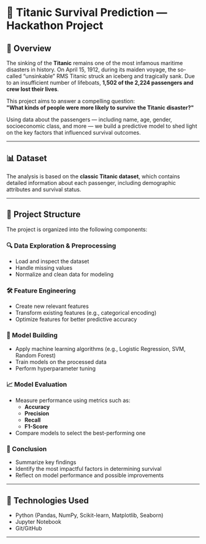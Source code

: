 # 🚢 Titanic Survival Prediction — Hackathon Project

## 🧭 Overview  
The sinking of the **Titanic** remains one of the most infamous maritime disasters in history. On April 15, 1912, during its maiden voyage, the so-called “unsinkable” RMS Titanic struck an iceberg and tragically sank. Due to an insufficient number of lifeboats, **1,502 of the 2,224 passengers and crew lost their lives**.

This project aims to answer a compelling question:  
**"What kinds of people were more likely to survive the Titanic disaster?"**  

Using data about the passengers — including name, age, gender, socioeconomic class, and more — we build a predictive model to shed light on the key factors that influenced survival outcomes.

---

## 📊 Dataset  
The analysis is based on the **classic Titanic dataset**, which contains detailed information about each passenger, including demographic attributes and survival status.

---

## 🧱 Project Structure  

The project is organized into the following components:

### 🔍 Data Exploration & Preprocessing
- Load and inspect the dataset
- Handle missing values
- Normalize and clean data for modeling

### 🛠️ Feature Engineering
- Create new relevant features
- Transform existing features (e.g., categorical encoding)
- Optimize features for better predictive accuracy

### 🧠 Model Building
- Apply machine learning algorithms (e.g., Logistic Regression, SVM, Random Forest)
- Train models on the processed data
- Perform hyperparameter tuning

### 📈 Model Evaluation
- Measure performance using metrics such as:
  - **Accuracy**
  - **Precision**
  - **Recall**
  - **F1-Score**
- Compare models to select the best-performing one

### 📌 Conclusion
- Summarize key findings
- Identify the most impactful factors in determining survival
- Reflect on model performance and possible improvements

---

## 🧪 Technologies Used
- Python (Pandas, NumPy, Scikit-learn, Matplotlib, Seaborn)
- Jupyter Notebook
- Git/GitHub

---
